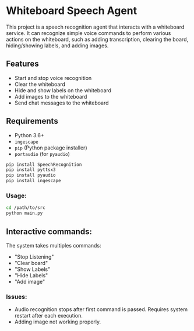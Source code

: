 # Whiteboard Speech Agent

This project is a speech recognition agent that interacts with a whiteboard service. It can recognize simple voice commands to perform various actions on the whiteboard, such as adding transcription, clearing the board, hiding/showing labels, and adding images.

## Features

- Start and stop voice recognition
- Clear the whiteboard
- Hide and show labels on the whiteboard
- Add images to the whiteboard
- Send chat messages to the whiteboard

## Requirements

- Python 3.6+
- `ingescape`
- `pip` (Python package installer)
- `portaudio` (for `pyaudio`)

```bash
pip install SpeechRecognition
pip install pyttsx3
pip install pyaudio
pip install ingescape
```

### Usage:
```bash
cd /path/to/src
python main.py
```

## Interactive commands:
The system takes multiples commands:
- "Stop Listening"
- "Clear board"
- "Show Labels"
- "Hide Labels"
- "Add image"

### Issues:

- Audio recognition stops after first command is passed. Requires system restart after each execution.
- Adding image not working properly.

